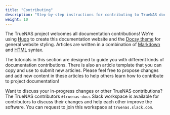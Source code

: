 ```yaml
---
title: "Contributing"
description: "Step-by-step instructions for contributing to TrueNAS documentation."
weight: 10
---
```


The TrueNAS project welcomes all documentation contributions!
We're using [Hugo](https://gohugo.io/) to create this documentation website and the [Docsy theme](https://www.docsy.dev/) for general website styling.
Articles are written in a combination of [Markdown](https://daringfireball.net/projects/markdown/syntax) and [HTML](https://www.w3schools.com/html/html_intro.asp) syntax.

The tutorials in this section are designed to guide you with different kinds of documentation contributions.
There is also an article template that you can copy and use to submit new articles.
Please feel free to propose changes and add new content in these articles to help others learn how to contribute to project documentation!

Want to discuss your in-progress changes or other TrueNAS contributions?
The TrueNAS contributors `#truenas-docs` Slack workspace is available for contributors to discuss their changes and help each other improve the software.
You can request to join this workspace at `truenas.slack.com`.
